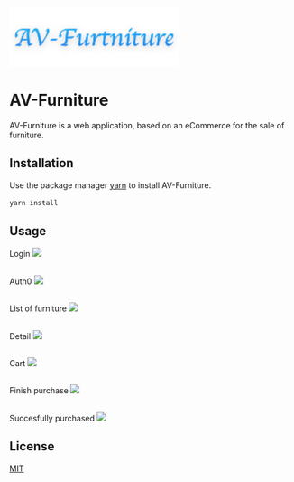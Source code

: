 <img src="src/assets/images/logo.png" width="300">

# AV-Furniture

AV-Furniture is a web application, based on an eCommerce for the sale of furniture.

## Installation

Use the package manager [yarn](https://yarnpkg.com/getting-started/install) to install AV-Furniture.

```bash
yarn install
```

## Usage
Login
<img src="src/assets/images/firs_img.png" width="300">
##
Auth0
<img src="src/assets/images/login.png" width="300">
##
List of furniture
<img src="src/assets/images/list_furniture.png" width="300">
##
Detail
<img src="src/assets/images/detail_furniture.png" width="300">
##
Cart
<img src="src/assets/images/cart.png" width="300">
##
Finish purchase
<img src="src/assets/images/finish_purchase.png" width="300">
##
Succesfully purchased
<img src="src/assets/images/succesfully.png" width="300">


## License
[MIT](https://choosealicense.com/licenses/mit/)
